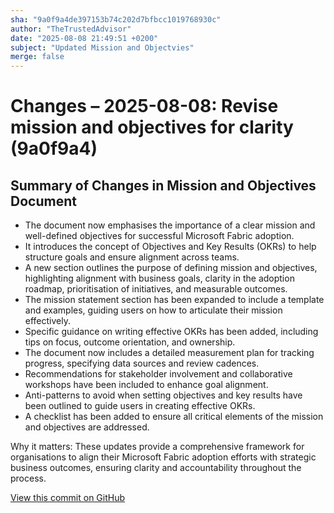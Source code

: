 ```yaml
---
sha: "9a0f9a4de397153b74c202d7bfbcc1019768930c"
author: "TheTrustedAdvisor"
date: "2025-08-08 21:49:51 +0200"
subject: "Updated Mission and Objectvies"
merge: false
---
```


# Changes – 2025-08-08: Revise mission and objectives for clarity (9a0f9a4)

## Summary of Changes in Mission and Objectives Document

- The document now emphasises the importance of a clear mission and well-defined objectives for successful Microsoft Fabric adoption.
- It introduces the concept of Objectives and Key Results (OKRs) to help structure goals and ensure alignment across teams.
- A new section outlines the purpose of defining mission and objectives, highlighting alignment with business goals, clarity in the adoption roadmap, prioritisation of initiatives, and measurable outcomes.
- The mission statement section has been expanded to include a template and examples, guiding users on how to articulate their mission effectively.
- Specific guidance on writing effective OKRs has been added, including tips on focus, outcome orientation, and ownership.
- The document now includes a detailed measurement plan for tracking progress, specifying data sources and review cadences.
- Recommendations for stakeholder involvement and collaborative workshops have been included to enhance goal alignment.
- Anti-patterns to avoid when setting objectives and key results have been outlined to guide users in creating effective OKRs.
- A checklist has been added to ensure all critical elements of the mission and objectives are addressed.

Why it matters: These updates provide a comprehensive framework for organisations to align their Microsoft Fabric adoption efforts with strategic business outcomes, ensuring clarity and accountability throughout the process.

[View this commit on GitHub](https://github.com/TheTrustedAdvisor/FabricAdoptionFramework/commit/9a0f9a4de397153b74c202d7bfbcc1019768930c)
